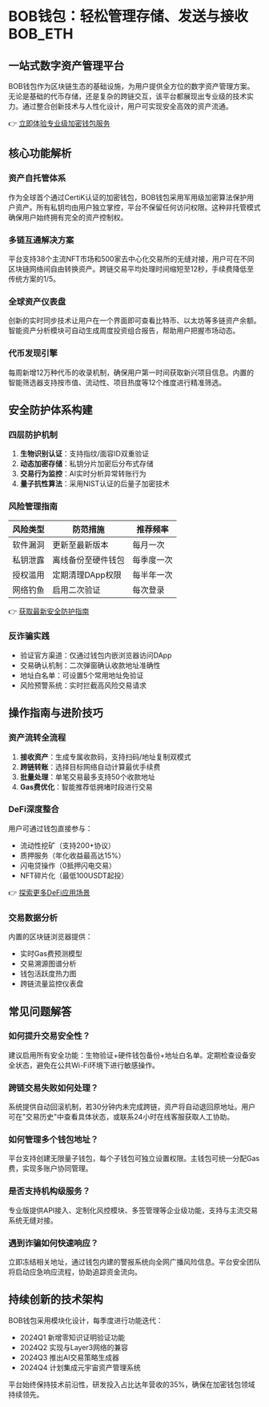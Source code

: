 # BOB钱包：轻松管理存储、发送与接收BOB_ETH

## 一站式数字资产管理平台
BOB钱包作为区块链生态的基础设施，为用户提供全方位的数字资产管理方案。无论是基础的代币存储，还是复杂的跨链交互，该平台都展现出专业级的技术实力。通过整合创新技术与人性化设计，用户可实现安全高效的资产流通。

👉 [立即体验专业级加密钱包服务](https://bit.ly/okx_welcome)

## 核心功能解析

### 资产自托管体系
作为全球首个通过CertiK认证的加密钱包，BOB钱包采用军用级加密算法保护用户资产。所有私钥均由用户独立掌控，平台不保留任何访问权限。这种非托管模式确保用户始终拥有完全的资产控制权。

### 多链互通解决方案
平台支持38个主流NFT市场和500家去中心化交易所的无缝对接，用户可在不同区块链网络间自由转换资产。跨链交易平均处理时间缩短至12秒，手续费降低至传统方案的1/5。

### 全球资产仪表盘
创新的实时同步技术让用户在一个界面即可查看比特币、以太坊等多链资产余额。智能资产分析模块可自动生成周度投资组合报告，帮助用户把握市场动态。

### 代币发现引擎
每周新增12万种代币的收录机制，确保用户第一时间获取新兴项目信息。内置的智能筛选器支持按市值、流动性、项目热度等12个维度进行精准筛选。

## 安全防护体系构建

### 四层防护机制
1. **生物识别认证**：支持指纹/面容ID双重验证
2. **动态加密存储**：私钥分片加密后分布式存储
3. **交易行为监控**：AI实时分析异常转账行为
4. **量子抗性算法**：采用NIST认证的后量子加密技术

### 风险管理指南
| 风险类型 | 防范措施 | 推荐频率 |
|---------|----------|----------|
| 软件漏洞 | 更新至最新版本 | 每月一次 |
| 私钥泄露 | 离线备份至硬件钱包 | 每季度一次 |
| 授权滥用 | 定期清理DApp权限 | 每半年一次 |
| 网络钓鱼 | 启用二次验证 | 每次登录 |

👉 [获取最新安全防护指南](https://bit.ly/okx_welcome)

### 反诈骗实践
- 验证官方渠道：仅通过钱包内嵌浏览器访问DApp
- 交易确认机制：二次弹窗确认收款地址准确性
- 地址白名单：可设置5个常用地址免验证
- 风险预警系统：实时拦截高风险交易请求

## 操作指南与进阶技巧

### 资产流转全流程
1. **接收资产**：生成专属收款码，支持扫码/地址复制双模式
2. **跨链转账**：选择目标网络自动计算最优手续费
3. **批量处理**：单笔交易最多支持50个收款地址
4. **Gas费优化**：智能推荐低拥堵时段进行交易

### DeFi深度整合
用户可通过钱包直接参与：
- 流动性挖矿（支持200+协议）
- 质押服务（年化收益最高达15%）
- 闪电贷操作（0抵押闪电交易）
- NFT碎片化（最低100USDT起投）

👉 [探索更多DeFi应用场景](https://bit.ly/okx_welcome)

### 交易数据分析
内置的区块链浏览器提供：
- 实时Gas费预测模型
- 交易溯源图谱分析
- 钱包活跃度热力图
- 跨链流量监控仪表盘

## 常见问题解答

### 如何提升交易安全性？
建议启用所有安全功能：生物验证+硬件钱包备份+地址白名单。定期检查设备安全状态，避免在公共Wi-Fi环境下进行敏感操作。

### 跨链交易失败如何处理？
系统提供自动回滚机制，若30分钟内未完成跨链，资产将自动退回原地址。用户可在"交易历史"中查看具体状态，或联系24小时在线客服获取人工协助。

### 如何管理多个钱包地址？
平台支持创建无限量子钱包，每个子钱包可独立设置权限。主钱包可统一分配Gas费，实现多账户协同管理。

### 是否支持机构级服务？
专业版提供API接入、定制化风控模块、多签管理等企业级功能，支持与主流交易系统无缝对接。

### 遇到诈骗如何快速响应？
立即冻结相关地址，通过钱包内建的警报系统向全网广播风险信息。平台安全团队将启动应急响应流程，协助追踪资金流向。

## 持续创新的技术架构
BOB钱包采用模块化设计，每季度进行功能迭代：
- 2024Q1 新增零知识证明验证功能
- 2024Q2 实现与Layer3网络的兼容
- 2024Q3 推出AI交易策略生成器
- 2024Q4 计划集成元宇宙资产管理系统

平台始终保持技术前沿性，研发投入占比达年营收的35%，确保在加密钱包领域持续领先。